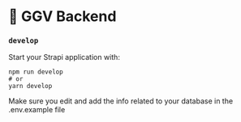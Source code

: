 # 🚀 GGV Backend

### `develop`

Start your Strapi application with:

```
npm run develop
# or
yarn develop
```

Make sure you edit and add the info related to your database in the .env.example file

